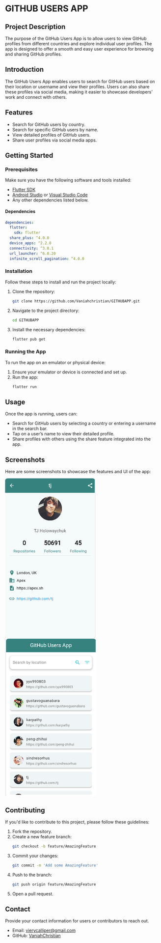 

# GITHUB USERS APP

## Project Description

The purpose of the GitHub Users App is to allow users to view GitHub profiles from different countries and explore individual user profiles. The app is designed to offer a smooth and easy user experience for browsing and sharing GitHub profiles.

## Introduction

The GitHub Users App enables users to search for GitHub users based on their location or username and view their profiles. Users can also share these profiles via social media, making it easier to showcase developers' work and connect with others.

## Features

- Search for GitHub users by country.
- Search for specific GitHub users by name.
- View detailed profiles of GitHub users.
- Share user profiles via social media apps.

## Getting Started

### Prerequisites

Make sure you have the following software and tools installed:

- [Flutter SDK](https://flutter.dev/docs/get-started/install)
- [Android Studio](https://developer.android.com/studio) or [Visual Studio Code](https://code.visualstudio.com/)
- Any other dependencies listed below.

#### Dependencies

```yaml
dependencies:
  flutter:
    sdk: flutter
  share_plus: ^4.0.0
  device_apps: ^2.2.0
  connectivity: ^3.0.1
  url_launcher: ^6.0.20
  infinite_scroll_pagination: ^4.0.0
```

### Installation

Follow these steps to install and run the project locally:

1. Clone the repository:
   ```sh
   git clone https://github.com/Vaniahchristian/GITHUBAPP.git
   ```
2. Navigate to the project directory:
   ```sh
   cd GITHUBAPP
   ```
3. Install the necessary dependencies:
   ```sh
   flutter pub get
   ```

### Running the App

To run the app on an emulator or physical device:

1. Ensure your emulator or device is connected and set up.
2. Run the app:
   ```sh
   flutter run
   ```

## Usage

Once the app is running, users can:

- Search for GitHub users by selecting a country or entering a username in the search bar.
- Tap on a user’s name to view their detailed profile.
- Share profiles with others using the share feature integrated into the app.

## Screenshots

Here are some screenshots to showcase the features and UI of the app:

![Screenshot 1](assets/img_2.png)
![Screenshot 2](assets/img_3.png)

## Contributing

If you'd like to contribute to this project, please follow these guidelines:

1. Fork the repository.
2. Create a new feature branch:
   ```sh
   git checkout -b feature/AmazingFeature
   ```
3. Commit your changes:
   ```sh
   git commit -m 'Add some AmazingFeature'
   ```
4. Push to the branch:
   ```sh
   git push origin feature/AmazingFeature
   ```
5. Open a pull request.


## Contact

Provide your contact information for users or contributors to reach out.

- Email: vierycalliper@gmail.com
- GitHub: [VaniahChristian](https://github.com/Vaniahchristian)
